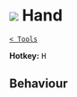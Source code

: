 # ![](https://raw.githubusercontent.com/jbunke/stipple-effect/master/res/icons/hand.png) Hand

[`< Tools`](./tools.md)

**Hotkey:** <kbd>H</kbd>

## Behaviour

<!-- TODO -->
